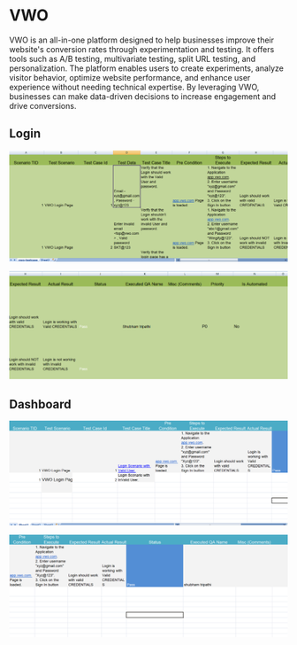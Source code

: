 # VWO

VWO is an all-in-one platform designed to help businesses improve their website's conversion rates through experimentation and testing. It offers tools such as A/B testing, multivariate testing, split URL testing, and personalization. The platform enables users to create experiments, analyze visitor behavior, optimize website performance, and enhance user experience without needing technical expertise. By leveraging VWO, businesses can make data-driven decisions to increase engagement and drive conversions.

## Login

![Alt text for your screenshot](https://github.com/sktripathiinfo/VWO-Ecom-Project/blob/main/Vwo-testCase/login%20test%20case-1.png)

![Alt text for your screenshot](https://github.com/sktripathiinfo/VWO-Ecom-Project/blob/main/Vwo-testCase/login%20test%20case-1%20part%202.png)

## Dashboard

![Alt text for your screenshot](https://github.com/sktripathiinfo/VWO-Ecom-Project/blob/main/Vwo-testCase/Dashboard%20testcase%201.png)

![Alt text for your screenshot](https://github.com/sktripathiinfo/VWO-Ecom-Project/blob/main/Vwo-testCase/Dashboard%20testcase%201-%20part2.png)





